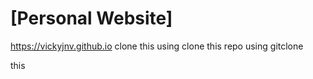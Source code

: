 # [Personal Website]
https://vickyjnv.github.io
clone this
using
clone this repo using gitclone

this
